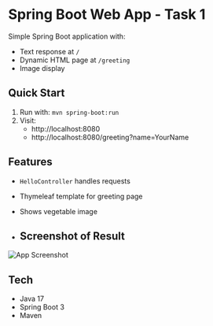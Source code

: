 # Spring Boot Web App - Task 1

Simple Spring Boot application with:
- Text response at `/`
- Dynamic HTML page at `/greeting`
- Image display

## Quick Start
1. Run with: `mvn spring-boot:run`
2. Visit:
   - http://localhost:8080
   - http://localhost:8080/greeting?name=YourName

## Features
- `HelloController` handles requests
- Thymeleaf template for greeting page
- Shows vegetable image

- ## Screenshot of Result

![App Screenshot](main/screenshots/result.png)
  

## Tech
- Java 17
- Spring Boot 3
- Maven
